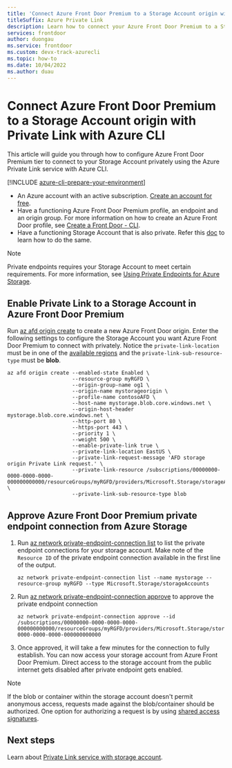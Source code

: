 ```yaml
---
title: 'Connect Azure Front Door Premium to a Storage Account origin with Private Link - Azure CLI'
titleSuffix: Azure Private Link
description: Learn how to connect your Azure Front Door Premium to a Storage Account privately - Azure CLI.
services: frontdoor
author: duongau
ms.service: frontdoor
ms.custom: devx-track-azurecli
ms.topic: how-to
ms.date: 10/04/2022
ms.author: duau
---
```


# Connect Azure Front Door Premium to a Storage Account origin with Private Link with Azure CLI

This article will guide you through how to configure Azure Front Door Premium tier to connect to your Storage Account privately using the Azure Private Link service with Azure CLI.


[!INCLUDE [azure-cli-prepare-your-environment](~/reusable-content/azure-cli/azure-cli-prepare-your-environment.md)]

* An Azure account with an active subscription. [Create an account for free](https://azure.microsoft.com/free/?WT.mc_id=A261C142F).
* Have a functioning Azure Front Door Premium profile, an endpoint and an origin group. For more information on how to create an Azure Front Door profile, see [Create a Front Door - CLI](../create-front-door-cli.md).
* Have a functioning Storage Account that is also private. Refer this [doc](../../storage/common/storage-private-endpoints.md) to learn how to do the same.

> [!NOTE]
> Private endpoints requires your Storage Account to meet certain requirements. For more information, see [Using Private Endpoints for Azure Storage](../../storage/common/storage-private-endpoints.md).

## Enable Private Link to a Storage Account in Azure Front Door Premium
 
Run [az afd origin create](/cli/azure/afd/origin#az-afd-origin-create) to create a new Azure Front Door origin. Enter the following settings to configure the Storage Account you want Azure Front Door Premium to connect with privately. Notice the `private-link-location` must be in one of the [available regions](../private-link.md#region-availability) and the `private-link-sub-resource-type` must be **blob**.

```azurecli-interactive
az afd origin create --enabled-state Enabled \
                     --resource-group myRGFD \
                     --origin-group-name og1 \
                     --origin-name mystorageorigin \
                     --profile-name contosoAFD \
                     --host-name mystorage.blob.core.windows.net \
                     --origin-host-header mystorage.blob.core.windows.net \
                     --http-port 80 \
                     --https-port 443 \
                     --priority 1 \
                     --weight 500 \
                     --enable-private-link true \
                     --private-link-location EastUS \
                     --private-link-request-message 'AFD storage origin Private Link request.' \
                     --private-link-resource /subscriptions/00000000-0000-0000-0000-000000000000/resourceGroups/myRGFD/providers/Microsoft.Storage/storageAccounts/mystorage \
                     --private-link-sub-resource-type blob 
```

## Approve Azure Front Door Premium private endpoint connection from Azure Storage

1. Run [az network private-endpoint-connection list](/cli/azure/network/private-endpoint-connection#az-network-private-endpoint-connection-list) to list the private endpoint connections for your storage account. Make note of the `Resource ID` of the private endpoint connection available in the first line of the output.

    ```azurecli-interactive
    az network private-endpoint-connection list --name mystorage --resource-group myRGFD --type Microsoft.Storage/storageAccounts
    ```

1. Run [az network private-endpoint-connection approve](/cli/azure/network/private-endpoint-connection#az-network-private-endpoint-connection-approve) to approve the private endpoint connection

    ```azurecli-interactive
    az network private-endpoint-connection approve --id /subscriptions/00000000-0000-0000-0000-000000000000/resourceGroups/myRGFD/providers/Microsoft.Storage/storageAccounts/mystorage/privateEndpointConnections/mystorage.00000000-0000-0000-0000-000000000000
    ```

1. Once approved, it will take a few minutes for the connection to fully establish. You can now access your storage account from Azure Front Door Premium. Direct access to the storage account from the public internet gets disabled after private endpoint gets enabled.

> [!NOTE]
> If the blob or container within the storage account doesn't permit anonymous access, requests made against the blob/container should be authorized. One option for authorizing a request is by using [shared access signatures](../../storage/common/storage-sas-overview.md).

## Next steps

Learn about [Private Link service with storage account](../../storage/common/storage-private-endpoints.md).
